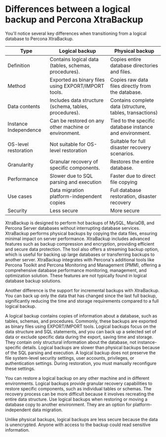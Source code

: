 
# Differences between a logical backup and Percona XtraBackup

You'll notice several key differences when transitioning from a logical database to Percona XtraBackup.

| Type                  | Logical backup                                        | Physical backup                                          |
|-----------------------|-------------------------------------------------------|----------------------------------------------------------|
| Definition            | Contains logical data (tables, schemas, procedures).  | Copies entire database directories and files.            |
| Method                | Exported as binary files using EXPORT/IMPORT tools.   | Copies raw data files directly from the database.        |
| Data contents         | Includes data structure (schema, tables, procedures). | Contains complete data (structure, tables, transactions) |
| Instance Independence | Can be restored on any other machine or environment.  | Tied to the specific database instance and environment.  |
| OS-level restoration  | Not suitable for OS-level restoration                 | Suitable for full disaster recovery scenarios.           |
| Granularity           | Granular recovery of specific components.             | Restores the entire database.                            |
| Performance           | Slower due to SQL parsing and execution               | Faster due to direct file copying                        |
| Use cases             | Data migration platform-independent copies            | Full database restoration, disaster recovery             |
| Security              | Less secure                                           | More secure                                              |


XtraBackup is designed to perform hot backups of MySQL, MariaDB, and Percona Server databases without interrupting database services. XtraBackup performs physical backups by copying the data files, ensuring minimal impact on server performance. XtraBackup includes advanced features such as backup compression and encryption, providing efficient and secure data protection. The tool also offers a streaming backup option, which is useful for backing up large databases or transferring backups to another server. XtraBackup integrates with Percona's additional tools like Percona Toolkit and Percona Monitoring and Management (PMM), offering a comprehensive database performance monitoring, management, and optimization solution. These features are not typically found in logical database backup solutions.

Another difference is the support for incremental backups with XtraBackup. You can back up only the data that has changed since the last full backup, significantly reducing the time and storage requirements compared to a full logical backup.

A logical backup contains copies of information about a database, such as tables, schemas, and procedures. Commonly, these backups are exported as binary files using EXPORT/IMPORT tools. Logical backups focus on the data structure and SQL statements, and you can back up a selected set of data or exclude specific data during the export, saving time and storage. They contain only structural information about the database, not instance-specific details. Logical backups are slower than physical backups because of the SQL parsing and execution. A logical backup does not preserve the file system-level security settings, user accounts, privileges, or authentication settings. During restoration, you must manually reconfigure these settings.

You can restore a logical backup on any other machine and in different environments. Logical backups provide granular recovery capabilities to restore specific components, such as individual tables or schemas. The recovery process can be more difficult because it involves recreating the entire data structure.
Use logical backups when restoring or moving a database copy to another environment.
They are an option for platform-independent data migration.

Unlike physical backups, logical backups are less secure because the data is unencrypted. Anyone with access to the backup could read sensitive information. 





